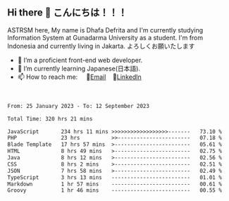 ## Hi there 👋 こんにちは！！！
ASTRSM here, My name is Dhafa Defrita and I'm currently studying Information System at Gunadarma University as a student. I'm from Indonesia and currently living in Jakarta. よろしくお願いたします

- 🔭 I’m a proficient front-end web developer.
- 🌱 I’m currently learning Japanese(日本語).
- 📫 How to reach me: &nbsp;&nbsp;&nbsp;&nbsp;📧[Email](dhafadefrita@gmail.com)&nbsp;&nbsp;&nbsp;&nbsp;💼[LinkedIn](https://www.linkedin.com/in/dhafa-defrita-rama-yudistira-9357a9229/)
<br>
<!-- <p align="left">
<a href="https://github.com/ASTRSM">
  <img height="180em" src="https://github-readme-stats-eight-theta.vercel.app/api?username=ASTRSM&show_icons=true&theme=dracula&include_all_commits=true&count_private=true"/>
  <img height="180em" src="https://github-readme-stats-eight-theta.vercel.app/api/top-langs/?username=ASTRSM&layout=compact&langs_count=8&theme=dracula"/>
</a>
</p> -->

<!--START_SECTION:waka-->

```txt
From: 25 January 2023 - To: 12 September 2023

Total Time: 320 hrs 21 mins

JavaScript       234 hrs 11 mins >>>>>>>>>>>>>>>>>>-------   73.10 %
PHP              23 hrs          >>-----------------------   07.18 %
Blade Template   17 hrs 57 mins  >------------------------   05.61 %
HTML             8 hrs 49 mins   >------------------------   02.75 %
Java             8 hrs 12 mins   >------------------------   02.56 %
CSS              8 hrs 2 mins    >------------------------   02.51 %
JSON             7 hrs 58 mins   >------------------------   02.49 %
TypeScript       3 hrs 13 mins   -------------------------   01.01 %
Markdown         1 hr 57 mins    -------------------------   00.61 %
Groovy           1 hr 46 mins    -------------------------   00.55 %
```

<!--END_SECTION:waka-->
